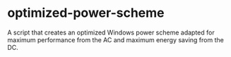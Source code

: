 # optimized-power-scheme
A script that creates an optimized Windows power scheme adapted for maximum performance from the AC and maximum energy saving from the DC.
